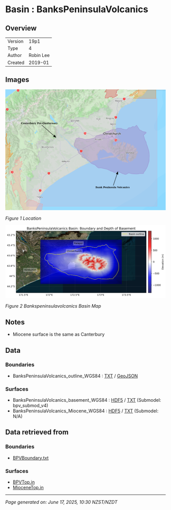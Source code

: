 # Basin : BanksPeninsulaVolcanics

## Overview
|         |                     |
|---------|---------------------|
| Version | 19p1           |
| Type    | 4        |
| Author  | Robin Lee            |
| Created | 2019-01           |


## Images
![](../images/maps/canterbury_region.png)

*Figure 1 Location*

![](../images/regional/BanksPeninsulaVolcanics_basin_map.png)

*Figure 2 Bankspeninsulavolcanics Basin Map*


## Notes
- Miocene surface is the same as Canterbury

## Data
### Boundaries
- BanksPeninsulaVolcanics_outline_WGS84 : [TXT](../../velocity_modelling/data/regional/BanksPeninsulaVolcanics/BanksPeninsulaVolcanics_outline_WGS84.txt) / [GeoJSON](../../velocity_modelling/data/regional/BanksPeninsulaVolcanics/BanksPeninsulaVolcanics_outline_WGS84.geojson)

### Surfaces
- BanksPeninsulaVolcanics_basement_WGS84 : [HDF5](../../velocity_modelling/data/regional/BanksPeninsulaVolcanics/BanksPeninsulaVolcanics_basement_WGS84.h5) / [TXT](../../velocity_modelling/data/regional/BanksPeninsulaVolcanics/BanksPeninsulaVolcanics_basement_WGS84.in) (Submodel: bpv_submod_v4)
- BanksPeninsulaVolcanics_Miocene_WGS84 : [HDF5](../../velocity_modelling/data/regional/BanksPeninsulaVolcanics/BanksPeninsulaVolcanics_Miocene_WGS84.h5) / [TXT](../../velocity_modelling/data/regional/BanksPeninsulaVolcanics/BanksPeninsulaVolcanics_Miocene_WGS84.in) (Submodel: N/A)

## Data retrieved from
### Boundaries
- [BPVBoundary.txt](https://github.com/ucgmsim/Velocity-Model/tree/main/Data/Boundaries/BPVBoundary.txt)

### Surfaces
- [BPVTop.in](https://github.com/ucgmsim/Velocity-Model/tree/main/Data/Canterbury_Basin/BPV/BPVTop.in)
- [MioceneTop.in](https://github.com/ucgmsim/Velocity-Model/tree/main/Data/Canterbury_Basin/Pre_Quaternary/MioceneTop.in)

---
*Page generated on: June 17, 2025, 10:30 NZST/NZDT*

